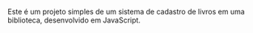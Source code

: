 Este é um projeto simples de um sistema de cadastro de livros em uma biblioteca, desenvolvido em JavaScript.
